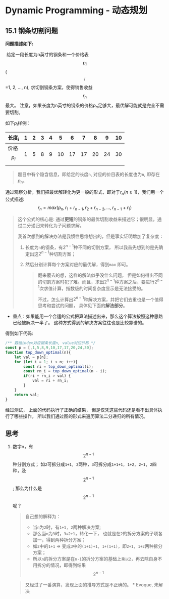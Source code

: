 # Dynamic Programming - 动态规划



## 15.1 钢条切割问题

**问题描述如下:**

​	给定一段长度为n英寸的钢条和一个价格表$${p}_i$$($$_i$$=1, 2, ..., n), 求切割钢条方案，使得销售收益$$r_n$$最大。 注意，如果长度为n英寸的钢条的价格$p_n$足够大，最优解可能就是完全不需要切割。

如下$p_i$样例： 

| 长度$_i$    | 1    | 2    | 3    | 4    | 5    | 6    | 7    | 8    | 9    | 10   |
| ----------- | :--- | ---- | ---- | ---- | ---- | ---- | ---- | ---- | ---- | ---- |
| 价格$$p_i$$ | 1    | 5    | 8    | 9    | 10   | 17   | 17   | 20   | 24   | 30   |

> 题目中有个隐含信息，即给定的长度`n`, 对应的价目表的长度也为`n`,  即存在$p_n$。

通过观察分析，我们把最优解转化为更一般的形式，即对于$r_n(n{\ge}1)$，我们用一个公式描述:
$$
r_n=max(p_n, r_1+r_{n-1}, r_2+r_{n-2}, ..., r_{n-1}+r_1)
$$

> 这个公式的核心是: 通过**更短**的钢条的最优切割收益来描述它；很明显，通过二分递归来转化为子问题求解。
>
> 我首次想到的解决办法是我惯性思维想出的，但是事实证明增加了复杂度：
>
> 1. 长度为`n`的钢条，有$2^{n-1}$种不同的切割方案， 所以我首先想到的是先确定出这$2^{n-1}$种切割方案；
>
> 2. 然后分别计算每个方案对应的最优解，得到`max` 即可。 
>
>    > 翻来覆去的想，这样的解法似乎没什么问题， 但是如何得出不同的切割方案时犯了难。而且，求出$2^{n-1}$种方案之后，要进行$2^{n-1}$次求值计算，指数级的时间复杂度显示是无法接受的。
>    >
>    > 不过，怎么计算出$2^{n-1}$种解决方案，并把它们去重也是一个值得思考和尝试的问题， 具体见下面的**解法部分**。

- 重点：如果能用一个合适的公式把算法描述出来，那么这个算法按照这种思路已经被解决一半了。 这种方式得到的解决方案往往也是比较靠谱的。

得到如下代码:

```javascript
/** 数组index对应钢条长度n, value对应价格 */
const p = [,1,5,8,9,10,17,17,20,24,30];
function top_down_optimal(n){
    let val = p[n];
    for (let i = 1; i < n; i++){
        const ri = top_down_optimal(i);
        const rn_i = top_down_optimal(n - i);
        if(ri + rn_i > val) {
            val = ri + rn_i;
        }
    }
    return val;
}
```

经过测试， 上面的代码执行了正确的结果， 但是仅凭这些代码还是看不出具体执行了哪些操作， 所以我们通过图的形式来遍历算法二分递归的所有情况。





## 思考

1. 数字n，有$$2^{n-1}$$种分割方式； 如`2`可拆分成`1+1, 2`两种，`3`可拆分成`1+1+1, 1+2, 2+1, 2`四种，及$$2^{n-1}$$; 那么为什么是$$2^{n-1}$$呢？

   > 自己想的解释为：
   >
   > - 当`n`为`2`时，有`1+1, 2`两种解决方案; 
   > - 那么当`n`为`3`时，`3=2+1`，转化一下， 也就是在`2`的拆分方案的子项各加一，得到两种拆分方案；
   > - 如`2`中的`1+1` => 变成`3`中的`(1+1)+1, 1+(1+1)`，即`2+1, 1+2`两种拆分方案；
   > - 所以`n`的拆分方案是在`n-1`的拆分方案的基础上`乘以2`，再去除自身不用拆分的情况，即得到结果$$2^{n-1}$$

   > 又经过了一番演算，发现上面的推导方式是不正确的。  * Evoque, 未解决